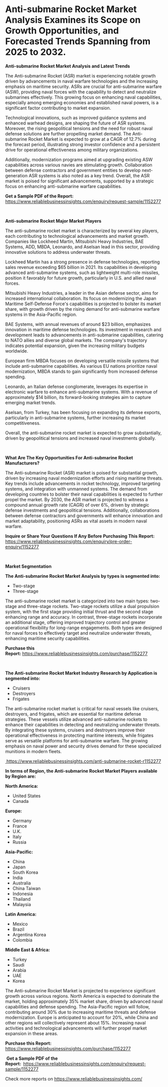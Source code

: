 <p><h1>Anti-submarine Rocket Market Analysis Examines its Scope on Growth Opportunities, and Forecasted Trends Spanning from 2025 to 2032.</h1></p><p><strong>Anti-submarine Rocket Market Analysis and Latest Trends</strong></p>
<p><p>The Anti-submarine Rocket (ASR) market is experiencing notable growth driven by advancements in naval warfare technologies and the increasing emphasis on maritime security. ASRs are crucial for anti-submarine warfare (ASW), providing naval forces with the capability to detect and neutralize submarines effectively. This growing focus on enhancing naval capabilities, especially among emerging economies and established naval powers, is a significant factor contributing to market expansion.</p><p>Technological innovations, such as improved guidance systems and enhanced warhead designs, are shaping the future of ASR systems. Moreover, the rising geopolitical tensions and the need for robust naval defense solutions are further propelling market demand. The Anti-submarine Rocket Market is expected to grow at a CAGR of 12.7% during the forecast period, illustrating strong investor confidence and a persistent drive for operational effectiveness among military organizations.</p><p>Additionally, modernization programs aimed at upgrading existing ASW capabilities across various navies are stimulating growth. Collaboration between defense contractors and government entities to develop next-generation ASR systems is also noted as a key trend. Overall, the ASR market is poised for significant advancements, supported by a strategic focus on enhancing anti-submarine warfare capabilities.</p></p>
<p><strong>Get a Sample PDF of the Report:&nbsp;</strong> <a href="https://www.reliablebusinessinsights.com/enquiry/request-sample/1152277?utm_campaign=2190&utm_medium=2&utm_source=Github&utm_content=ia&utm_term=12042025&utm_id=anti-submarine-rocket">https://www.reliablebusinessinsights.com/enquiry/request-sample/1152277</a></p>
<p>&nbsp;</p>
<p><strong>Anti-submarine Rocket Major Market Players</strong></p>
<p><p>The anti-submarine rocket market is characterized by several key players, each contributing to technological advancements and market growth. Companies like Lockheed Martin, Mitsubishi Heavy Industries, BAE Systems, ADD, MBDA, Leonardo, and Aselsan lead in this sector, providing innovative solutions to address underwater threats.</p><p>Lockheed Martin has a strong presence in defense technologies, reporting sales revenue exceeding $65 billion in 2021. Its capabilities in developing advanced anti-submarine systems, such as lightweight multi-role missiles, position it favorably for future growth, particularly in U.S. and allied naval forces.</p><p>Mitsubishi Heavy Industries, a leader in the Asian defense sector, aims for increased international collaboration. Its focus on modernizing the Japan Maritime Self-Defense Force's capabilities is projected to bolster its market share, with growth driven by the rising demand for anti-submarine warfare systems in the Asia-Pacific region.</p><p>BAE Systems, with annual revenues of around $23 billion, emphasizes innovation in maritime defense technologies. Its investment in research and development leads to advancements in anti-submarine capabilities, catering to NATO allies and diverse global markets. The company's trajectory indicates potential expansion, given the increasing military budgets worldwide.</p><p>European firm MBDA focuses on developing versatile missile systems that include anti-submarine capabilities. As various EU nations prioritize naval modernization, MBDA stands to gain significantly from increased defense spending.</p><p>Leonardo, an Italian defense conglomerate, leverages its expertise in electronic warfare to enhance anti-submarine systems. With a revenue of approximately $14 billion, its forward-looking strategies aim to capture emerging market trends.</p><p>Aselsan, from Turkey, has been focusing on expanding its defense exports, particularly in anti-submarine systems, further increasing its market competitiveness. </p><p>Overall, the anti-submarine rocket market is expected to grow substantially, driven by geopolitical tensions and increased naval investments globally.</p></p>
<p>&nbsp;</p>
<p><strong>What Are The Key Opportunities For Anti-submarine Rocket Manufacturers?</strong></p>
<p><p>The Anti-submarine Rocket (ASR) market is poised for substantial growth, driven by increasing naval modernization efforts and rising maritime threats. Key trends include advancements in rocket technology, improved targeting systems, and integration with unmanned systems. The demand from developing countries to bolster their naval capabilities is expected to further propel the market. By 2030, the ASR market is projected to witness a compound annual growth rate (CAGR) of over 6%, driven by strategic defense investments and geopolitical tensions. Additionally, collaborations between defense contractors and governments will enhance innovation and market adaptability, positioning ASRs as vital assets in modern naval warfare.</p></p>
<p><strong>Inquire or Share Your Questions If Any Before Purchasing This Report:</strong> <a href="https://www.reliablebusinessinsights.com/enquiry/pre-order-enquiry/1152277?utm_campaign=2190&utm_medium=2&utm_source=Github&utm_content=ia&utm_term=12042025&utm_id=anti-submarine-rocket">https://www.reliablebusinessinsights.com/enquiry/pre-order-enquiry/1152277</a></p>
<p>&nbsp;</p>
<p><strong>Market Segmentation</strong></p>
<p><strong>The Anti-submarine Rocket Market Analysis by types is segmented into:</strong></p>
<p><ul><li>Two-stage</li><li>Three-stage</li></ul></p>
<p><p>The anti-submarine rocket market is categorized into two main types: two-stage and three-stage rockets. Two-stage rockets utilize a dual propulsion system, with the first stage providing initial thrust and the second stage enhancing range and accuracy. In contrast, three-stage rockets incorporate an additional stage, offering improved trajectory control and greater operational flexibility for long-range engagements. Both types are designed for naval forces to effectively target and neutralize underwater threats, enhancing maritime security capabilities.</p></p>
<p><strong>Purchase this Report:&nbsp;</strong><a href="https://www.reliablebusinessinsights.com/purchase/1152277?utm_campaign=2190&utm_medium=2&utm_source=Github&utm_content=ia&utm_term=12042025&utm_id=anti-submarine-rocket">https://www.reliablebusinessinsights.com/purchase/1152277</a></p>
<p>&nbsp;</p>
<p><strong>The Anti-submarine Rocket Market Industry Research by Application is segmented into:</strong></p>
<p><ul><li>Cruisers</li><li>Destroyers</li><li>Frigates</li></ul></p>
<p><p>The anti-submarine rocket market is critical for naval vessels like cruisers, destroyers, and frigates, which are essential for maritime defense strategies. These vessels utilize advanced anti-submarine rockets to enhance their capabilities in detecting and neutralizing underwater threats. By integrating these systems, cruisers and destroyers improve their operational effectiveness in protecting maritime interests, while frigates serve as versatile platforms for anti-submarine warfare. The growing emphasis on naval power and security drives demand for these specialized munitions in modern fleets.</p></p>
<p><a href="https://www.reliablebusinessinsights.com/anti-submarine-rocket-r1152277?utm_campaign=2190&utm_medium=2&utm_source=Github&utm_content=ia&utm_term=12042025&utm_id=anti-submarine-rocket">&nbsp;https://www.reliablebusinessinsights.com/anti-submarine-rocket-r1152277</a></p>
<p><strong>In terms of Region, the Anti-submarine Rocket Market Players available by Region are:</strong></p>
<p>
    <p> <strong> North America: </strong>
        <ul>
            <li>United States</li>
            <li>Canada</li>
        </ul>
        </p> 
    <p> <strong> Europe: </strong>
        <ul>
            <li>Germany</li>
            <li>France</li>
            <li>U.K.</li>
            <li>Italy</li>
            <li>Russia</li>
        </ul>
        </p> 
    <p> <strong> Asia-Pacific: </strong>
        <ul>
            <li>China</li>
            <li>Japan</li>
            <li>South Korea</li>
            <li>India</li>
            <li>Australia</li>
            <li>China Taiwan</li>
            <li>Indonesia</li>
            <li>Thailand</li>
            <li>Malaysia</li>
        </ul>
        </p> 
    <p> <strong> Latin America: </strong>
        <ul>
            <li>Mexico</li>
            <li>Brazil</li>
            <li>Argentina Korea</li>
            <li>Colombia</li>
        </ul>
        </p> 
    <p> <strong> Middle East & Africa: </strong>
        <ul>
            <li>Turkey</li>
            <li>Saudi</li>
            <li>Arabia</li>
            <li>UAE</li>
            <li>Korea</li>
        </ul>
    </p>
    </p>
<p><p>The Anti-submarine Rocket Market is projected to experience significant growth across various regions. North America is expected to dominate the market, holding approximately 35% market share, driven by advanced naval capabilities and defense spending. The Asia-Pacific region will follow, contributing around 30% due to increasing maritime threats and defense modernization. Europe is anticipated to account for 20%, while China and other regions will collectively represent about 15%. Increasing naval activities and technological advancements will further propel market expansion in these areas.</p></p>
<p><strong>Purchase this Report: </strong><a href="https://www.reliablebusinessinsights.com/purchase/1152277?utm_campaign=2190&utm_medium=2&utm_source=Github&utm_content=ia&utm_term=12042025&utm_id=anti-submarine-rocket">https://www.reliablebusinessinsights.com/purchase/1152277</a></p>
<p>&nbsp;<strong>Get a Sample PDF of the Report:&nbsp;&nbsp;</strong><a href="https://www.reliablebusinessinsights.com/enquiry/request-sample/1152277?utm_campaign=2190&utm_medium=2&utm_source=Github&utm_content=ia&utm_term=12042025&utm_id=anti-submarine-rocket">https://www.reliablebusinessinsights.com/enquiry/request-sample/1152277</a></p>
<p><strong></strong></p>
<p>Check more reports on <a href="https://www.reliablebusinessinsights.com/?utm_campaign=2190&utm_medium=2&utm_source=Github&utm_content=ia&utm_term=12042025&utm_id=anti-submarine-rocket">https://www.reliablebusinessinsights.com/</a></p>